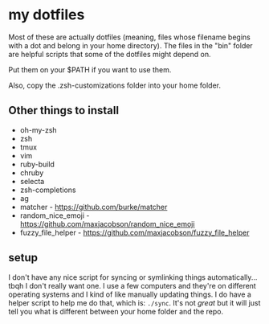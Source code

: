 # my dotfiles

Most of these are actually dotfiles (meaning, files whose filename begins with
a dot and belong in your home directory). The files in the "bin" folder are
helpful scripts that some of the dotfiles might depend on.

Put them on your $PATH if you want to use them.

Also, copy the .zsh-customizations folder into your home folder.

## Other things to install

* oh-my-zsh
* zsh
* tmux
* vim
* ruby-build
* chruby
* selecta
* zsh-completions
* ag
* matcher - https://github.com/burke/matcher
* random_nice_emoji - https://github.com/maxjacobson/random_nice_emoji
* fuzzy_file_helper - https://github.com/maxjacobson/fuzzy_file_helper

## setup

I don't have any nice script for syncing or symlinking things automatically...
tbqh I don't really want one.
I use a few computers and they're on different operating systems and I kind of like manually updating things.
I do have a helper script to help me do that, which is: `./sync`.
It's not *great* but it will just tell you what is different between your home folder and the repo.
